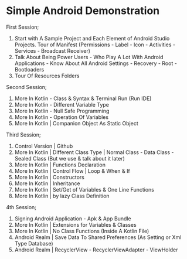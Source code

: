 # Simple Android Demonstration

First Session;
1. Start with A Sample Project and Each Element of Android Studio Projects. Tour of Manifest (Permissions - Label - Icon - Activities - Services - Broadcast Receiver)
2. Talk About Being Power Users - Who Play A Lot With Android Applications - Know About All Android Settings - Recovery - Root - Bootloaders
3. Tour Of Resources Folders

Second Session;
1. More In Kotlin - Class & Syntax & Terminal Run (Run IDE)
2. More In Kotlin - Different Variable Type 
3. More In Kotlin - Null Safe Programming 
4. More In Kotlin - Operation Of Variables
5. More In Kotlin | Companion Object As Static Object

Third Session;
1. Control Version | Github
2. More In Kotlin | Different Class Type | Normal Class - Data Class - Sealed Class (But we use & talk about it later)
3. More In Kotlin | Functions Declaration 
4. More In Kotlin | Control Flow | Loop & When & If
5. More In Kotlin | Constructors
6. More In Kotlin | Inheritance
7. More In Kotlin | Set/Get of Variables & One Line Functions
8. More In Kotlin | by lazy Class Definition

4th Session;
1. Signing Android Application - Apk & App Bundle
2. More In Kotlin | Extensions for Variables & Classes
3. More In Kotlin | No Class Functions (Inside A Kotlin File)
4. Android Realm | Save Data To Shared Preferences (As Setting or Xml Type Database)
5. Android Realm | RecyclerView - RecyclerViewAdapter - ViewHolder

